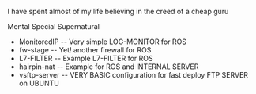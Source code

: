 I have spent almost of my life believing in the creed of a cheap guru

Mental Special Supernatural

- MonitoredIP -- Very simple LOG-MONITOR for ROS
- fw-stage -- Yet! another firewall for ROS
- L7-FILTER -- Example L7-FILTER for ROS
- hairpin-nat -- Example for ROS and INTERNAL SERVER 
- vsftp-server -- VERY BASIC configuration for fast deploy FTP SERVER on UBUNTU 

